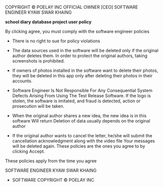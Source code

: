 COPYRIGHT ©️ POELAY INC 
OFFICIAL OWNER [CEO] SOFTWARE ENGINEER KYAW SWAR KHAING


******school diary database project user policy******

By clicking agree, you must comply with the software engineer policies

 - There is no right to sue for policy violations

 - The data sources used in the software will be deleted only if the original author deletes them. In order to protect the original authors, taking screenshots is prohibited.

- If owners of photos installed in the software want to delete their photos, they will be deleted in this app only after deleting their photos in their accounts.

- Software Engineer Is Not Responsible For Any Consequential System Defects Arising From Using The Test Release Software.    If the logo is stolen, the software is imitated, and fraud is detected, action or prosecution will be taken.

 - When the original author shares a new idea, the new idea is in this software Will return Deletion of data usually depends on the original author

 - If the original author wants to cancel the letter, he/she will submit the cancellation acknowledgment along with the video file Your messages will be deleted again. These policies are the ones you agree to by clicking Accept.
 
 These policies apply from the time you agree
 
SOFTWARE ENGINEER KYAW SWAR KHAING 
* SOFTWARE COPYRIGHT ©️ POELAY INC
